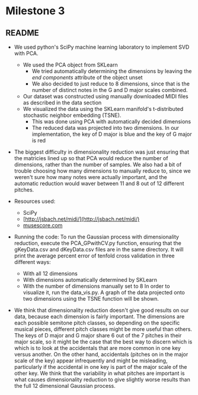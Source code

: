 Milestone 3
===========

README
------

* We used python's SciPy machine learning laboratory to implement SVD with PCA.
  * We used the PCA object from SKLearn
    * We tried automatically determining the dimensions by leaving the _end components_ attribute of the object unset
    * We also decided to just reduce to 8 dimensions, since that is the number of distinct notes in the G and D major scales combined.
  * Our dataset was constructed using manually downloaded MIDI files as described in the data section
  * We visualized the data using the SKLearn manifold's t-distributed stochastic neighbor embedding (TSNE).
    * This was done using PCA with automatically decided dimensions
    * The reduced data was projected into two dimensions. In our implementation, the key of D major is blue and the key of G major is red
* The biggest difficulty in dimensionality reduction was just ensuring that the matricies lined up so that PCA would reduce the number of dimensions, rather than the number of samples. We also had a bit of trouble choosing how many dimensions to manually reduce to, since we weren't sure how many notes were actually important, and the automatic reduction would waver between 11 and 8 out of 12 different pitches.
* Resources used:
  * SciPy
  * [http://jsbach.net/midi/](http://jsbach.net/midi/)
  * [musescore.com](http://musescore.com)

* Running the code: To run the Gaussian process with dimensionality reduction, execute the PCA_GPwithCV.py function, ensuring that the gKeyData.csv and dKeyData.csv files are in the same directory. It will print the average percent error of tenfold cross validation in three different ways:
  * With all 12 dimensions
  * With dimensions automatically determined by SKLearn
  * With the number of dimensions manually set to 8
In order to visualize it, run the data_vis.py. A graph of the data projected onto two dimensions using the TSNE function will be shown.

* We think that dimensionality reduction doesn't give good results on our data, because each dimension is fairly important. The dimensions are each possible semitone pitch classes, so depending on the specific musical pieces, different pitch classes might be more useful than others. The keys of D major and G major share 6 out of the 7 pitches in their major scale, so it might be the case that the best way to discern which is which is to look at the accidentals that are more common in one key versus another. On the other hand, accidentals (pitches on in the major scale of the key) appear infrequently and might be misleading, particularly if the accidental in one key is part of the major scale of the other key. We think that the variability in what pitches are important is what causes dimensionality reduction to give slightly worse results than the full 12 dimensional Gaussian process.
